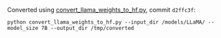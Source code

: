 Converted using [convert_llama_weights_to_hf.py](https://github.com/huggingface/transformers/blob/main/src/transformers/models/llama/convert_llama_weights_to_hf.py), commit `d2ffc3f`:


```
python convert_llama_weights_to_hf.py --input_dir /models/LLaMA/ --model_size 7B --output_dir /tmp/converted
```

